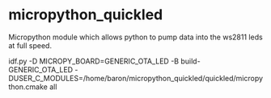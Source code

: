 # micropython_quickled
Micropython module which allows python to pump data into the ws2811 leds at full speed.

idf.py -D MICROPY_BOARD=GENERIC_OTA_LED -B build-GENERIC_OTA_LED -DUSER_C_MODULES=/home/baron/micropython_quickled/quickled/micropython.cmake all
